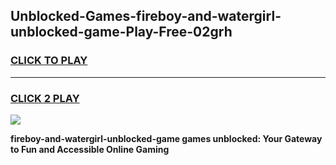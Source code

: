 
## Unblocked-Games-fireboy-and-watergirl-unblocked-game-Play-Free-02grh
<h3>
<a href="https://premium76.site?title=fireboy-and-watergirl-unblocked-game&ref=15A">CLICK TO PLAY</a></h3>
<hr>

<h3>
<a href="https://premium76.site?title=fireboy-and-watergirl-unblocked-game&ref=15A">CLICK 2 PLAY</a>
  
</h3>

<a href="https://premium76.site?title=fireboy-and-watergirl-unblocked-game&ref=15A"><img src="https://clearcache.store/games.png"></a>


**fireboy-and-watergirl-unblocked-game games unblocked: Your Gateway to Fun and Accessible Online Gaming**

